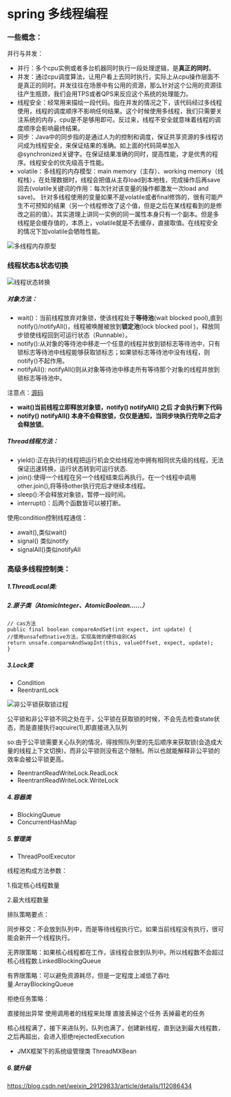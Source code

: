 # spring 多线程编程
### 一些概念：
并行与并发：

- 并行：多个cpu实例或者多台机器同时执行一段处理逻辑，是**真正的同时**。 
- 并发：通过cpu调度算法，让用户看上去同时执行，实际上从cpu操作层面不是真正的同时。并发往往在场景中有公用的资源，那么针对这个公用的资源往往产生瓶颈，我们会用TPS或者QPS来反应这个系统的处理能力。
- 线程安全：经常用来描绘一段代码。指在并发的情况之下，该代码经过多线程使用，线程的调度顺序不影响任何结果。这个时候使用多线程，我们只需要关注系统的内存，cpu是不是够用即可。反过来，线程不安全就意味着线程的调度顺序会影响最终结果。
- 同步：Java中的同步指的是通过人为的控制和调度，保证共享资源的多线程访问成为线程安全，来保证结果的准确。如上面的代码简单加入@synchronized关键字。在保证结果准确的同时，提高性能，才是优秀的程序。线程安全的优先级高于性能。
- volatile：多线程的内存模型：main memory（主存）、working memory（线程栈），在处理数据时，线程会把值从主存load到本地栈，完成操作后再save回去(volatile关键词的作用：每次针对该变量的操作都激发一次load and save)。
针对多线程使用的变量如果不是volatile或者final修饰的，很有可能产生不可预知的结果（另一个线程修改了这个值，但是之后在某线程看到的是修改之前的值）。其实道理上讲同一实例的同一属性本身只有一个副本。但是多线程是会缓存值的，本质上，volatile就是不去缓存，直接取值。在线程安全的情况下加volatile会牺牲性能。

![多线程内存原型](https://github.com/MarchNineteen/spring-example/blob/master/spring-example-thread/src/main/resources/static/多线程内存原型.jpg) 


### 线程状态&状态切换

![线程状态转换](http://upload-images.jianshu.io/upload_images/4942449-8f4ad7b6ac7009c6.png?imageMogr2/auto-orient/strip%7CimageView2/2/w/1240) 

##### 对象方法：
- wait()：当前线程放弃对象锁，使该线程处于**等待池**(wait blocked pool),直到notify()/notifyAll()，线程被唤醒被放到**锁定池**(lock blocked pool )，释放同步锁使线程回到可运行状态（Runnable）。
- notify():从对象的等待池中移走一个任意的线程并放到锁标志等待池中，只有锁标志等待池中线程能够获取锁标志；如果锁标志等待池中没有线程，则notify()不起作用。
- notifyAll(): notifyAll()则从对象等待池中移走所有等待那个对象的线程并放到锁标志等待池中。

注意点：[源码](https://github.com/MarchNineteen/spring-example/blob/master/spring-example-thread/src/main/java/com/wyb/thread/base/synchronize)
- **wait()当前线程立即释放对象锁，notify() notifyAll() 之后 才会执行剩下代码**
- **notify() notifyAll() 本身不会释放锁，仅仅是通知，当同步块执行完毕之后才会释放锁**。

#####  Thread线程方法：
- yield():正在执行的线程把运行机会交给线程池中拥有相同优先级的线程，无法保证迅速转换，运行状态转到可运行状态.
- join():使得一个线程在另一个线程结束后再执行。在一个线程中调用other.join(),将等待other执行完后才继续本线程。
- sleep():不会释放对象锁，暂停一段时间。
- interrupt()：后两个函数皆可以被打断。

使用condition控制线程通信：
- await(),类似wait()
- signal() 类似notify
- signalAll()类似notifyAll

### 高级多线程控制类：
#####  1.ThreadLocal类:

#####  2.原子类（AtomicInteger、AtomicBoolean……）
```
// cas方法
public final boolean compareAndSet(int expect, int update) {
//使用unsafe的native方法，实现高效的硬件级别CAS
return unsafe.compareAndSwapInt(this, valueOffset, expect, update);
}
```

#####  3.Lock类　
- Condition
- ReentrantLock

![非公平锁获取锁过程](https://github.com/MarchNineteen/spring-example/blob/master/spring-example-thread/src/main/resources/static/非公平锁获取锁过程.jpg)

公平锁和非公平锁不同之处在于，公平锁在获取锁的时候，不会先去检查state状态，而是直接执行aqcuire(1),即直接进入队列

so:由于公平锁需要关心队列的情况，得按照队列里的先后顺序来获取锁(会造成大量的线程上下文切换)，而非公平锁则没有这个限制。所以也就能解释非公平锁的效率会被公平锁更高。

- ReentrantReadWriteLock.ReadLock
- ReentrantReadWriteLock.WriteLock

#####  4.容器类
- BlockingQueue
- ConcurrentHashMap

#####  5.管理类
- ThreadPoolExecutor

线程池构成方法参数：

1.指定核心线程数量

2.最大线程数量


排队策略要点：

同步移交：不会放到队列中，而是等待线程执行它。如果当前线程没有执行，很可能会新开一个线程执行。

无界限策略：如果核心线程都在工作，该线程会放到队列中。所以线程数不会超过核心线程数.LinkedBlockingQueue

有界限策略：可以避免资源耗尽，但是一定程度上减低了吞吐量.ArrayBlockingQueue

拒绝任务策略：

直接抛出异常
使用调用者的线程来处理
直接丢掉这个任务
丢掉最老的任务

核心线程满了，接下来进队列，队列也满了，创建新线程，直到达到最大线程数，之后再超出，会进入拒绝rejectedExecution


- JMX框架下的系统级管理类 ThreadMXBean

##### 6.锁升级

https://blog.csdn.net/weixin_29129833/article/details/112086434
